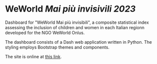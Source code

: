 # WeWorld _Mai più invisivili 2023_

Dashboard for "WeWorld Mai più invisibili", a composite statistical index assessing the inclusion of children and women in each Italian regionn developed for the NGO WeWorld Onlus.

The dashboard consists of a Dash web application written in Python. The styling employs Bootstrap themes and components.

The site is online at [this link](https://weworld-maipiuinvisibili.onrender.com/methodology).